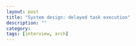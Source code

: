 ```yaml
---
layout: post
title: "System design: delayed task execution"
description: ""
category: 
tags: [interview, arch]
---
```


